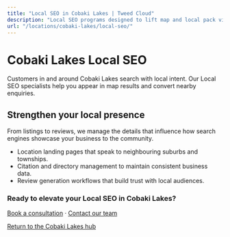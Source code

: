 ```yaml
---
title: "Local SEO in Cobaki Lakes | Tweed Cloud"
description: "Local SEO programs designed to lift map and local pack visibility for Cobaki Lakes businesses."
url: "/locations/cobaki-lakes/local-seo/"
---
```


# Cobaki Lakes Local SEO

Customers in and around Cobaki Lakes search with local intent. Our Local SEO specialists help you appear in map results and convert nearby enquiries.

## Strengthen your local presence

From listings to reviews, we manage the details that influence how search engines showcase your business to the community.

- Location landing pages that speak to neighbouring suburbs and townships.
- Citation and directory management to maintain consistent business data.
- Review generation workflows that build trust with local audiences.

### Ready to elevate your Local SEO in Cobaki Lakes?

[Book a consultation](/consultation/) · [Contact our team](/contact/)

[Return to the Cobaki Lakes hub](/locations/cobaki-lakes/)
